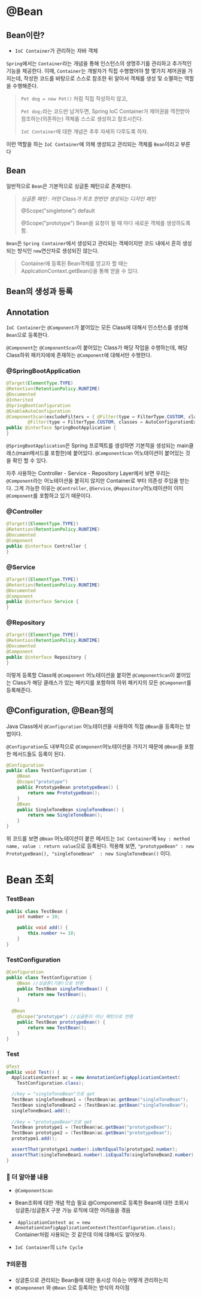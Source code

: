 # @Bean



## Bean이란?

- `IoC Container`가 관리하는 자바 객체

`Spring`에서는 `Container`라는 개념을 통해 인스턴스의 생명주기를 관리하고 추가적인 기능을 제공한다. 이때, `Container`는 개발자가 직접 수행했어야 할 몇가지 제어권을 가지는데, 작성한 코드를 바탕으로 스스로 참조한 뒤 알아서 객체를 생성 및 소멸하는 역할을 수행해준다.

> `Pet dog = new Pet()` 처럼 직접 작성하지 않고,
>
> `Pet dog;`라는 코드만 남겨두면, Spring IoC Container가 제어권을 역전받아 참조하는(의존하는) 객체를 스스로 생성하고 참조시킨다. 
>
> `IoC Container`에 대한 개념은 추후 자세히 다루도록 하자.

이런 역할을 하는 `IoC Container`에 의해 생성되고 관리되는 객체를 `Bean`이라고 부른다



## Bean

일반적으로 `Bean`은 기본적으로 싱글톤 패턴으로 존재한다.

>*싱글톤 패턴 : 어떤 Class가 최초 한번만 생성되는 디자인 패턴*
>
>@Scope("singletone") default
>
>@Scope("prototype")
>Bean을 요청이 될 때 마다 새로운 객체를 생성하도록 함.

`Bean`은 `Spring Container`에서 생성되고 관리되는 객체이지만 코드 내에서 흔히 생성되는 방식인 `new`연산자로 생성되진 않는다. 

> Container에 등록된 Bean객체를 얻고자 할 때는 ApplcationContext.getBean()을 통해 얻을 수 있다.

## Bean의 생성과 등록

## Annotation

`IoC Container`는 `@Component`가 붙어있는 모든 Class에 대해서 인스턴스를 생성해 `Bean`으로 등록한다.

`@Component`는 `@ComponentScan`이 붙어있는 Class가  해당 작업을 수행하는데, 해당 Class하위 패키지에에 존재하는 `@Component`에 대해서만 수행한다.



### @SpringBootApplication

```java
@Target(ElementType.TYPE)
@Retention(RetentionPolicy.RUNTIME)
@Documented
@Inherited
@SpringBootConfiguration
@EnableAutoConfiguration
@ComponentScan(excludeFilters = { @Filter(type = FilterType.CUSTOM, classes = TypeExcludeFilter.class),
		@Filter(type = FilterType.CUSTOM, classes = AutoConfigurationExcludeFilter.class) })
public @interface SpringBootApplication {
}
```

`@SpringBootApplication`은 Spring 프로젝트를 생성하면 기본적을 생성되는 main클래스(main메서드를 포함한)에 붙어있다.
`@ComponentScan` 어노테이션이 붙어있는 것을 확인 할 수 있다. 

자주 사용하는 Controller - Service - Repository Layer에서 보면 우리는 `@Component`라는 어노테이션을 붙히지 않지만 Container로 부터 의존성 주입을 받는다. 그게 가능한 이유는 `@Controller`, `@Service`, `@Repository`어노테이션이 이미 `@Component`를 포함하고 있기 때문이다.

### @Controller

```java
@Target({ElementType.TYPE})
@Retention(RetentionPolicy.RUNTIME)
@Documented
@Component
public @interface Controller {
}
```

### @Service

```java
@Target({ElementType.TYPE})
@Retention(RetentionPolicy.RUNTIME)
@Documented
@Component
public @interface Service {
}
```

### @Repository

```java
@Target({ElementType.TYPE})
@Retention(RetentionPolicy.RUNTIME)
@Documented
@Component
public @interface Repository {
}

```

이렇게 등록할 Class에 `@Component` 어노테이션을 붙히면 `@ComponentScan`이 붙어있는 Class가 해당 클래스가 있는 패키지를 포함하여 하위 패키지의 모든 `@Component`를 등록해준다.

## @Configuration, @Bean정의

Java Class에서 `@Configuration` 어노테이션을 사용하여 직접 `@Bean`을 등록하는 방법이다.

`@Configuration`도 내부적으로 `@Component`어노테이션을 가지기 때문에 `@Bean`을 포함한 메서드들도 등록이 된다.

```java
@Configuration
public class TestConfiguration {
	@Bean
	@Scope("prototype")
	public PrototypeBean prototypeBean() {
		return new PrototypeBean();
	}
	@Bean
	public SingleToneBean singleToneBean() {
		return new SingleToneBean();
	}
}
```

위 코드를 보면 `@Bean` 어노테이션이 붙은 메서드는 `IoC Container`에 `key : method name, value : return value`으로 등록된다. 적용해 보면, 
`"prototypeBean" : new PrototypeBean(), "singleToneBean"  : new SingleToneBean()` 이다.

# Bean 조회

### TestBean

```java
public class TestBean {
	int number = 10;

	public void add() {
		this.number += 10;
	}
}
```

### TestConfiguration

```java
@Configuration
public class TestConfiguration {
	@Bean //싱글톤(기본)으로 반환
	public TestBean singleToneBean() {
		return new TestBean();
	}
  
  @Bean
	@Scope("prototype") //싱글톤이 아닌 패턴으로 반환
	public TestBean prototypeBean() {
		return new TestBean();
	}
}
```

### Test

```java
@Test
public void Test() {
  ApplicationContext ac = new AnnotationConfigApplicationContext(
    TestConfiguration.class);

  //key = "singleToneBean"으로 get
  TestBean singleToneBean1 = (TestBean)ac.getBean("singleToneBean"); 
  TestBean singleToneBean2 = (TestBean)ac.getBean("singleToneBean");
  singleToneBean1.add();
  
  //key = "prototypeBean"으로 get
  TestBean prototype1 = (TestBean)ac.getBean("prototypeBean");
  TestBean prototype2 = (TestBean)ac.getBean("prototypeBean");
  prototype1.add();

  assertThat(prototype1.number).isNotEqualTo(prototype2.number);
  assertThat(singleToneBean1.number).isEqualTo(singleToneBean2.number); //싱글톤이라 동일하게 적용
}
```



### 🔎 더 알아볼 내용 

- `@ComponentScan`

- Bean조회에 대한 개념 학습 필요
  @Component로 등록한 Bean에 대한 조회시 싱글톤/싱글톤X 구분 가능 로직에 대한 어려움을 겪음

- ` ApplicationContext ac = new AnnotationConfigApplicationContext(TestConfiguration.class);`
  Container처럼 사용되는 것 같은데 이에 대해서도 알아보자.

- `IoC Container`의 `Life Cycle`

  

### ❓의문점

- 싱글톤으로 관리되는 Bean들에 대한 동시성 이슈는 어떻게 관리하는지
- `@Componenet` 와 `@Bean` 으로 등록하는 방식의 차이점

